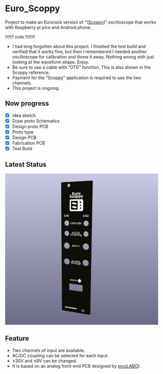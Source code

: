 # Euro_Scoppy
Project to make an Eurorack version of "([Scoppy](https://play.google.com/store/apps/details?id=xyz.fhdm.scoppy&hl=ja&gl=US))" oscilloscope that works with Raspberry pi pico and Android phone.

!!!!!!! note !!!!!!!!
- I had long forgotten about this project. I finished the test build and verified that it works fine, but then I remembered I needed another oscilloscope for calibration and threw it away. Nothing wrong with just looking at the waveform shape. Enjoy.
- Be sure to use a cable with “OTG” function. This is also shown in the Scoppy reference.
- Payment for the "Scoppy" application is required to use the two channels.
- This project is ongoing.

## Now progress

- [x] Idea sketch
- [x] Draw proto Schematics
- [x] Design proto PCB
- [x] Proto type
- [x] Design PCB
- [x] Fabrication PCB
- [x] Test Build

## Latest Status

<img src="https://raw.githubusercontent.com/ijnekenamay/Euro_Scoppy/main/scoppy/image1.png" width="500">


## Feature

- Two channels of input are available.
- AC/DC coupling can be selected for each input.
- ±30V and ±8V can be changed.
- It is based on an analog front-end PCB designed by [picoLABO](https://picolabo.org/plu2212-dso/)). 
